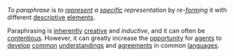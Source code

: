 *To paraphrase* is *to [represent](https://github.com/gcassel/Modular-Organization-Terminology/blob/master/terms/representation.md) a [specific](https://github.com/gcassel/Modular-Organization-Terminology/blob/master/terms/specific.md) representation* by *re-[form](https://github.com/gcassel/Modular-Organization-Terminology/blob/master/terms/form.md)ing* it with different [descriptive](https://github.com/gcassel/Modular-Organization-Terminology/blob/master/terms/describe.md) [elements](https://github.com/gcassel/Modular-Organization-Terminology/blob/master/terms/element.md).
		
Paraphrasing is [inherently](https://github.com/gcassel/Modular-Organization-Terminology/blob/master/terms/inhere.md) [creative](https://github.com/gcassel/Modular-Organization-Terminology/blob/master/terms/create.md) and *inductive*, and it can often be [contentious](https://github.com/gcassel/Modular-Organization-Terminology/blob/master/terms/contend.md).  However, it can greatly increase the [opportunity](https://github.com/gcassel/Modular-Organization-Terminology/blob/master/terms/opportunity.md) for [agents](https://github.com/gcassel/Modular-Organization-Terminology/blob/master/terms/agent.md) to [develop](https://github.com/gcassel/Modular-Organization-Terminology/blob/master/terms/develop.md) [common](https://github.com/gcassel/Modular-Organization-Terminology/blob/master/terms/common.md) [understandings](https://github.com/gcassel/Modular-Organization-Terminology/blob/master/terms/understanding.md) and [agreements](https://github.com/gcassel/Modular-Organization-Terminology/blob/master/terms/agreement.md) in common [languages](https://github.com/gcassel/Modular-Organization-Terminology/blob/master/terms/language.md).

